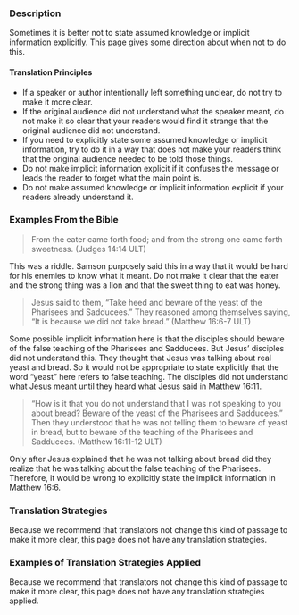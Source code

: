 ### Description

Sometimes it is better not to state assumed knowledge or implicit information explicitly. This page gives some direction about when not to do this.

#### Translation Principles

* If a speaker or author intentionally left something unclear, do not try to make it more clear.
* If the original audience did not understand what the speaker meant, do not make it so clear that your readers would find it strange that the original audience did not understand.
* If you need to explicitly state some assumed knowledge or implicit information, try to do it in a way that does not make your readers think that the original audience needed to be told those things.
* Do not make implicit information explicit if it confuses the message or leads the reader to forget what the main point is.
* Do not make assumed knowledge or implicit information explicit if your readers already understand it.

### Examples From the Bible

> From the eater came forth food;
> and from the strong one came forth sweetness. (Judges 14:14 ULT)

This was a riddle. Samson purposely said this in a way that it would be hard for his enemies to know what it meant. Do not make it clear that the eater and the strong thing was a lion and that the sweet thing to eat was honey.

> Jesus said to them, “Take heed and beware of the yeast of the Pharisees and Sadducees.” They reasoned among themselves saying, “It is because we did not take bread.” (Matthew 16:6-7 ULT)

Some possible implicit information here is that the disciples should beware of the false teaching of the Pharisees and Sadducees. But Jesus’ disciples did not understand this. They thought that Jesus was talking about real yeast and bread. So it would not be appropriate to state explicitly that the word “yeast” here refers to false teaching. The disciples did not understand what Jesus meant until they heard what Jesus said in Matthew 16:11.

> “How is it that you do not understand that I was not speaking to you about bread? Beware of the yeast of the Pharisees and Sadducees.” Then they understood that he was not telling them to beware of yeast in bread, but to beware of the teaching of the Pharisees and Sadducees. (Matthew 16:11-12 ULT)

Only after Jesus explained that he was not talking about bread did they realize that he was talking about the false teaching of the Pharisees. Therefore, it would be wrong to explicitly state the implicit information in Matthew 16:6.

### Translation Strategies

Because we recommend that translators not change this kind of passage to make it more clear, this page does not have any translation strategies.

### Examples of Translation Strategies Applied

Because we recommend that translators not change this kind of passage to make it more clear, this page does not have any translation strategies applied.

